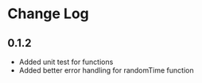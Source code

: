 # Change Log

## 0.1.2

* Added unit test for functions
* Added better error handling for randomTime function